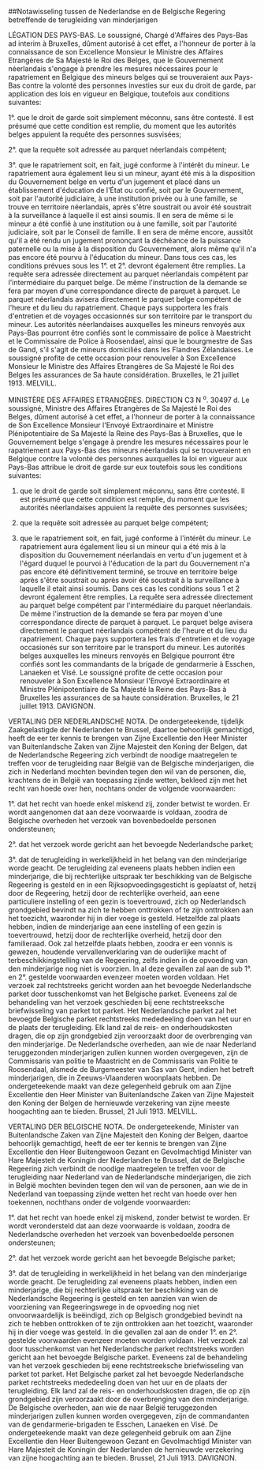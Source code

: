 <meta http-equiv='Content-Type' content='text/html; charset=utf-8' />

##Notawisseling tussen de Nederlandse en de Belgische Regering betreffende de terugleiding van minderjarigen

LÉGATION DES PAYS-BAS. Le soussigné, Chargé d'Affaires des Pays-Bas ad interim à Bruxelles, dûment autorisé à cet effet, a l'honneur de porter à la connaissance de son Excellence Monsieur le Ministre des Affaires Etrangères de Sa Majesté le Roi des Belges, que le Gouvernement néerlandais s'engage à prendre les mesures nécessaires pour le rapatriement en Belgique des mineurs belges qui se trouveraient aux Pays-Bas contre la volonté des personnes investies sur eux du droit de garde, par application des lois en vigueur en Belgique, toutefois aux conditions suivantes: 

1°. que le droit de garde soit simplement méconnu, sans être contesté. Il est présumé que cette condition est remplie, du moment que les autorités belges appuient la requête des personnes susvisées;  

2°. que la requête soit adressée au parquet néerlandais compétent;  

3°. que le rapatriement soit, en fait, jugé conforme à l'intérêt du mineur.   Le rapatriement aura également lieu si un mineur, ayant été mis à la disposition du Gouvernement belge en vertu d'un jugement et placé dans un établissement d'éducation de l'État ou confié, soit par le Gouvernement, soit par l'autorité judiciaire, à une institution privée ou à une famille, se trouve en territoire néerlandais, après s'être soustrait ou avoir été soustrait à la surveillance à laquelle il est ainsi soumis. Il en sera de même si le mineur a été confié à une institution ou à une famille, soit par l'autorité judiciaire, soit par le Conseil de famille. Il en sera de même encore, aussitôt qu'il a été rendu un jugement prononçant la déchéance de la puissance paternelle ou la mise à la disposition du Gouvernement, alors même qu'il n'a pas encore été pourvu à l'éducation du mineur. Dans tous ces cas, les conditions prévues sous les 1°. et 2°. devront également être remplies. La requête sera adressée directement au parquet néerlandais compétent par l'intermédiaire du parquet belge. De même l'instruction de la demande se fera par moyen d'une correspondance directe de parquet à parquet. Le parquet néerlandais avisera directement le parquet belge compétent de l'heure et du lieu du rapatriement. Chaque pays supportera les frais d'entretien et de voyages occasionnés sur son territoire par le transport du mineur. Les autorités néerlandaises auxquelles les mineurs renvoyés aux Pays-Bas pourront être confiés sont le commissaire de police à Maestricht et le Commissaire de Police à Roosendael, ainsi que le bourgmestre de Sas de Gand, s'il s'agit de mineurs domiciliés dans les Flandres Zélandaises. Le soussigné profite de cette occasion pour renouveler à Son Excellence Monsieur le Ministre des Affaires Etrangères de Sa Majesté le Roi des Belges les assurances de Sa haute considération. Bruxelles, le 21 juillet 1913. MELVILL.   

MINISTÈRE DES AFFAIRES ETRANGÈRES. DIRECTION C3 N <sup>o</sup>. 30497 d. Le soussigné, Ministre des Affaires Etrangères de Sa Majesté le Roi des Belges, dûment autorisé à cet effet, a l'honneur de porter à la connaissance de Son Excellence Monsieur l'Envoyé Extraordinaire et Ministre Plénipotentiaire de Sa Majesté la Reine des Pays-Bas à Bruxelles, que le Gouvernement belge s'engage à prendre les mesures nécessaires pour le rapatriement aux Pays-Bas des mineurs néerlandais qui se trouveraient en Belgique contre la volonté des personnes auxquelles la loi en vigueur aux Pays-Bas attribue le droit de garde sur eux toutefois sous les conditions suivantes: 

1) que le droit de garde soit simplement méconnu, sans être contesté. II est présumé que cette condition est remplie, du moment que les autorités néerlandaises appuient la requête des personnes susvisées;  

2) que la requête soit adressée au parquet belge compétent;  

3) que le rapatriement soit, en fait, jugé conforme à l'intérêt du mineur.   Le rapatriement aura également lieu si un mineur qui a été mis à la disposition du Gouvernement néerlandais en vertu d'un jugement et à l'égard duquel le pourvoi à l'éducation de la part du Gouvernement n'a pas encore été définitivement terminé, se trouve en territoire belge après s'être soustrait ou après avoir été soustrait à la surveillance à laquelle il etait ainsi soumis. Dans ces cas les conditions sous 1 et 2 devront également être remplies. La requête sera adressée directement au parquet belge compétent par l'intermédiaire du parquet néerlandais. De même l'instruction de la demande se fera par moyen d'une correspondance directe de parquet à parquet. Le parquet belge avisera directement le parquet néerlandais compétent de l'heure et du lieu du rapatriement. Chaque pays supportera les frais d'entretien et de voyage occasionés sur son territoire par le transport du mineur. Les autorités belges auxquelles les mineurs renvoyés en Belgique pourront être confiés sont les commandants de la brigade de gendarmerie à Esschen, Lanaeken et Visé. Le soussigné profite de cette occasion pour renouveler à Son Excellence Monsieur l'Envoyé Extraordinaire et Ministre Plénipotentiaire de Sa Majesté la Reine des Pays-Bas à Bruxelles les assurances de sa haute considération. Bruxelles, le 21 juillet 1913. DAVIGNON.   

VERTALING DER NEDERLANDSCHE NOTA. De ondergeteekende, tijdelijk Zaakgelastigde der Nederlanden te Brussel, daartoe behoorlijk gemachtigd, heeft de eer ter kennis te brengen van Zijne Excellentie den Heer Minister van Buitenlandsche Zaken van Zijne Majesteit den Koning der Belgen, dat de Nederlandsche Regeering zich verbindt de noodige maatregelen te treffen voor de terugleiding naar België van de Belgische minderjarigen, die zich in Nederland mochten bevinden tegen den wil van de personen, die, krachtens de in België van toepassing zijnde wetten, bekleed zijn met het recht van hoede over hen, nochtans onder de volgende voorwaarden: 

1°. dat het recht van hoede enkel miskend zij, zonder betwist te worden. Er wordt aangenomen dat aan deze voorwaarde is voldaan, zoodra de Belgische overheden het verzoek van bovenbedoelde personen ondersteunen;  

2°. dat het verzoek worde gericht aan het bevoegde Nederlandsche parket;  

3°. dat de terugleiding in werkelijkheid in het belang van den minderjarige worde geacht.   De terugleiding zal eveneens plaats hebben indien een minderjarige, die bij rechterlijke uitspraak ter beschikking van de Belgische Regeering is gesteld en in een Rijksopvoedingsgesticht is geplaatst of, hetzij door de Regeering, hetzij door de rechterlijke overheid, aan eene particuliere instelling of een gezin is toevertrouwd, zich op Nederlandsch grondgebied bevindt na zich te hebben onttrokken of te zijn onttrokken aan het toezicht, waaronder hij in dier voege is gesteld. Hetzelfde zal plaats hebben, indien de minderjarige aan eene instelling of een gezin is toevertrouwd, hetzij door de rechterlijke overheid, hetzij door den familieraad. Ook zal hetzelfde plaats hebben, zoodra er een vonnis is gewezen, houdende vervallenverklaring van de ouderlijke macht of terbeschikkingstelling van de Regeering, zelfs indien in de opvoeding van den minderjarige nog niet is voorzien. In al deze gevallen zal aan de sub 1°. en 2°. gestelde voorwaarden evenzeer moeten worden voldaan. Het verzoek zal rechtstreeks gericht worden aan het bevoegde Nederlandsche parket door tusschenkomst van het Belgische parket. Eveneens zal de behandeling van het verzoek geschieden bij eene rechtstreeksche briefwisseling van parket tot parket. Het Nederlandsche parket zal het bevoegde Belgische parket rechtstreeks mededeeling doen van het uur en de plaats der terugleiding. Elk land zal de reis- en onderhoudskosten dragen, die op zijn grondgebied zijn veroorzaakt door de overbrenging van den minderjarige. De Nederlandsche overheden, aan wie de naar Nederland teruggezonden minderjarigen zullen kunnen worden overgegeven, zijn de Commissaris van politie te Maastricht en de Commissaris van Politie te Roosendaal, alsmede de Burgemeester van Sas van Gent, indien het betreft minderjarigen, die in Zeeuws-Vlaanderen woonplaats hebben. De ondergeteekende maakt van deze gelegenheid gebruik om aan Zijne Excellentie den Heer Minister van Buitenlandsche Zaken van Zijne Majesteit den Koning der Belgen de hernieuwde verzekering van zijne meeste hoogachting aan te bieden. Brussel, 21 Juli 1913. MELVILL.   

VERTALING DER BELGISCHE NOTA. De ondergeteekende, Minister van Buitenlandsche Zaken van Zijne Majesteit den Koning der Belgen, daartoe behoorlijk gemachtigd, heeft de eer ter kennis te brengen van Zijne Excellentie den Heer Buitengewoon Gezant en Gevolmachtigd Minister van Hare Majesteit de Koningin der Nederlanden te Brussel, dat de Belgische Regeering zich verbindt de noodige maatregelen te treffen voor de terugleiding naar Nederland van de Nederlandsche minderjarigen, die zich in België mochten bevinden tegen den wil van de personen, aan wie de in Nederland van toepassing zijnde wetten het recht van hoede over hen toekennen, nochthans onder de volgende voorwaarden: 

1°. dat het recht van hoede enkel zij miskend, zonder betwist te worden. Er wordt verondersteld dat aan deze voorwaarde is voldaan, zoodra de Nederlandsche overheden het verzoek van bovenbedoelde personen ondersteunen;  

2°. dat het verzoek worde gericht aan het bevoegde Belgische parket;  

3°. dat de terugleiding in werkelijkheid in het belang van den minderjarige worde geacht.   De terugleiding zal eveneens plaats hebben, indien een minderjarige, die bij rechterlijke uitspraak ter beschikking van de Nederlandsche Regeering is gesteld en ten aanzien van wien de voorziening van Regeeringswege in de opvoeding nog niet onvoorwaardelijk is beëindigd, zich op Belgisch grondgebied bevindt na zich te hebben onttrokken of te zijn onttrokken aan het toezicht, waaronder hij in dier voege was gesteld. In die gevallen zal aan de onder 1°. en 2°. gestelde voorwaarden evenzeer moeten worden voldaan. Het verzoek zal door tusschenkomst van het Nederlandsche parket rechtstreeks worden gericht aan het bevoegde Belgische parket. Eveneens zal de behandeling van het verzoek geschieden bij eene rechtstreeksche briefwisseling van parket tot parket. Het Belgische parket zal het bevoegde Nederlandsche parket rechtstreeks mededeeling doen van het uur en de plaats der terugleiding. Elk land zal de reis- en onderhoudskosten dragen, die op zijn grondgebied zijn veroorzaakt door de overbrenging van den minderjarige. De Belgische overheden, aan wie de naar België teruggezonden minderjarigen zullen kunnen worden overgegeven, zijn de commandanten van de gendarmerie-brigaden te Esschen, Lanaeken en Visé. De ondergeteekende maakt van deze gelegenheid gebruik om aan Zijne Excellentie den Heer Buitengewoon Gezant en Gevolmachtigd Minister van Hare Majesteit de Koningin der Nederlanden de hernieuwde verzekering van zijne hoogachting aan te bieden. Brussel, 21 Juli 1913. DAVIGNON.   
